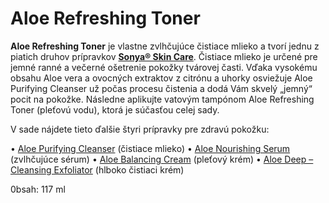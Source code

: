 Aloe Refreshing Toner
=====================

**Aloe Refreshing Toner** je vlastne zvlhčujúce čistiace mlieko a tvorí jednu z
piatich druhov prípravkov **[Sonya® Skin Care](/sip/produkty-FLP/sonya-skin-care)**.
Čistiace mlieko je určené pre
jemné ranné a večerné ošetrenie pokožky tvárovej časti. Vďaka vysokému obsahu
Aloe vera a ovocných extraktov z citrónu a uhorky osviežuje Aloe Purifying
Cleanser už počas procesu čistenia a dodá Vám skvelý „jemný“ pocit na pokožke.
Následne aplikujte vatovým tampónom Aloe Refreshing Toner (pleťovú vodu), ktorá
je súčasťou celej sady.

V sade nájdete tieto ďalšie štyri prípravky pre zdravú pokožku:

• [Aloe Purifying Cleanser](/sip/produkty-FLP/aloe-purifying-cleanser) (čistiace mlieko)
• [Aloe Nourishing Serum](/sip/produkty-FLP/aloe-nourishing-serum) (zvlhčujúce sérum)
• [Aloe Balancing Cream](/sip/produkty-FLP/aloe-balancing-cream) (pleťový krém)
• [Aloe Deep – Cleansing Exfoliator](/sip/produkty-FLP/aloe-deep-cleansing-exfoliator) (hlboko čistiaci krém)

0bsah: 117 ml
